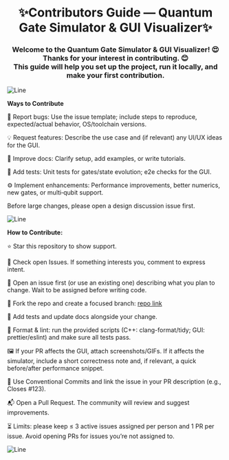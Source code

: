 <div align="center">
  <h1>✨Contributors Guide — Quantum Gate Simulator & GUI Visualizer✨</h1>
  <h3>
    Welcome to the Quantum Gate Simulator & GUI Visualizer! 😍<br>
    Thanks for your interest in contributing. 😊<br>
    This guide will help you set up the project, run it locally, and make your first contribution.
  </h3>
</div>


![Line](https://user-images.githubusercontent.com/85225156/171937799-8fc9e255-9889-4642-9c92-6df85fb86e82.gif)


**Ways to Contribute**

🐛 Report bugs: Use the issue template; include steps to reproduce, expected/actual behavior, OS/toolchain versions.

💡 Request features: Describe the use case and (if relevant) any UI/UX ideas for the GUI.

🧹 Improve docs: Clarify setup, add examples, or write tutorials.

🧪 Add tests: Unit tests for gates/state evolution; e2e checks for the GUI.

⚙️ Implement enhancements: Performance improvements, better numerics, new gates, or multi‑qubit support.

Before large changes, please open a design discussion issue first.

![Line](https://user-images.githubusercontent.com/85225156/171937799-8fc9e255-9889-4642-9c92-6df85fb86e82.gif)

**How to Contribute:**

⭐ Star this repository to show support.

🧭 Check open Issues. If something interests you, comment to express intent.

📝 Open an issue first (or use an existing one) describing what you plan to change. Wait to be assigned before writing code.

🔀 Fork the repo and create a focused branch: [repo link](https://github.com/Dark-CodeX/qubitverse.git)
  
🧪 Add tests and update docs alongside your change.

🧹 Format & lint: run the provided scripts (C++: clang-format/tidy; GUI: prettier/eslint) and make sure all tests pass.

🖼 If your PR affects the GUI, attach screenshots/GIFs. If it affects the simulator, include a short correctness note and, if relevant, a quick before/after performance snippet.

🔗 Use Conventional Commits and link the issue in your PR description (e.g., Closes #123).

📬 Open a Pull Request. The community will review and suggest improvements.

⏳ Limits: please keep ≤ 3 active issues assigned per person and 1 PR per issue. Avoid opening PRs for issues you’re not assigned to.


![Line](https://user-images.githubusercontent.com/85225156/171937799-8fc9e255-9889-4642-9c92-6df85fb86e82.gif)
